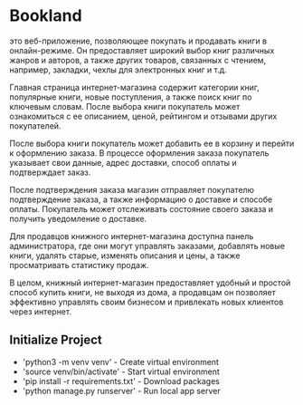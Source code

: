 # Bookland

это веб-приложение, позволяющее покупать и продавать книги в онлайн-режиме. Он предоставляет широкий выбор книг различных жанров и авторов, а также других товаров, связанных с чтением, например, закладки, чехлы для электронных книг и т.д.

Главная страница интернет-магазина содержит категории книг, популярные книги, новые поступления, а также поиск книг по ключевым словам. После выбора книги покупатель может ознакомиться с ее описанием, ценой, рейтингом и отзывами других покупателей.

После выбора книги покупатель может добавить ее в корзину и перейти к оформлению заказа. В процессе оформления заказа покупатель указывает свои данные, адрес доставки, способ оплаты и подтверждает заказ.

После подтверждения заказа магазин отправляет покупателю подтверждение заказа, а также информацию о доставке и способе оплаты. Покупатель может отслеживать состояние своего заказа и получить уведомление о доставке.

Для продавцов книжного интернет-магазина доступна панель администратора, где они могут управлять заказами, добавлять новые книги, удалять старые, изменять описания и цены, а также просматривать статистику продаж.

В целом, книжный интернет-магазин предоставляет удобный и простой способ купить книги, не выходя из дома, а продавцам он позволяет эффективно управлять своим бизнесом и привлекать новых клиентов через интернет.

## Initialize Project


- 'python3 -m venv venv' - Create virtual environment
- 'source venv/bin/activate' - Start virtual environment
- 'pip install -r requirements.txt' - Download packages
- 'python manage.py runserver' - Run local app server